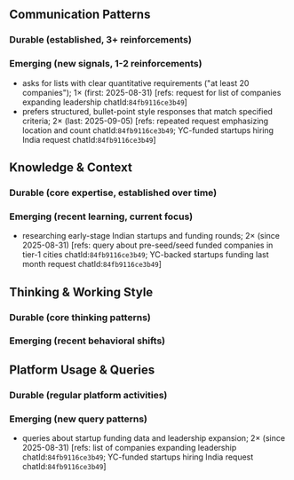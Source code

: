 ## Communication Patterns
### Durable (established, 3+ reinforcements)

### Emerging (new signals, 1-2 reinforcements)
- asks for lists with clear quantitative requirements ("at least 20 companies"); 1× (first: 2025-08-31) [refs: request for list of companies expanding leadership chatId:`84fb9116ce3b49`]
- prefers structured, bullet-point style responses that match specified criteria; 2× (last: 2025-09-05) [refs: repeated request emphasizing location and count chatId:`84fb9116ce3b49`; YC-funded startups hiring India request chatId:`84fb9116ce3b49`]

## Knowledge & Context
### Durable (core expertise, established over time)

### Emerging (recent learning, current focus)
- researching early-stage Indian startups and funding rounds; 2× (since 2025-08-31) [refs: query about pre-seed/seed funded companies in tier-1 cities chatId:`84fb9116ce3b49`; YC-backed startups funding last month request chatId:`84fb9116ce3b49`]

## Thinking & Working Style
### Durable (core thinking patterns)

### Emerging (recent behavioral shifts)

## Platform Usage & Queries
### Durable (regular platform activities)

### Emerging (new query patterns)
- queries about startup funding data and leadership expansion; 2× (since 2025-08-31) [refs: list of companies expanding leadership chatId:`84fb9116ce3b49`; YC-funded startups hiring India request chatId:`84fb9116ce3b49`]